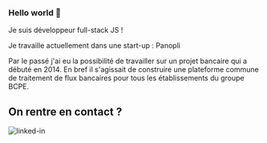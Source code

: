 ### Hello world 👋
Je suis développeur full-stack JS !

Je travaille actuellement dans une start-up : Panopli

Par le passé j'ai eu la possibilité de travailler sur un projet bancaire qui a débuté en 2014.
En bref il s'agissait de construire une plateforme commune de traitement de flux bancaires pour tous les établissements du groupe BCPE.

## On rentre en contact ?
[<img align="left" alt="linked-in" src="https://img.shields.io/badge/linkedin-%230077B5.svg?&style=for-the-badge&logo=linkedin&logoColor=white" />](https://www.linkedin.com/in/benjamin-latger/)
<br>
